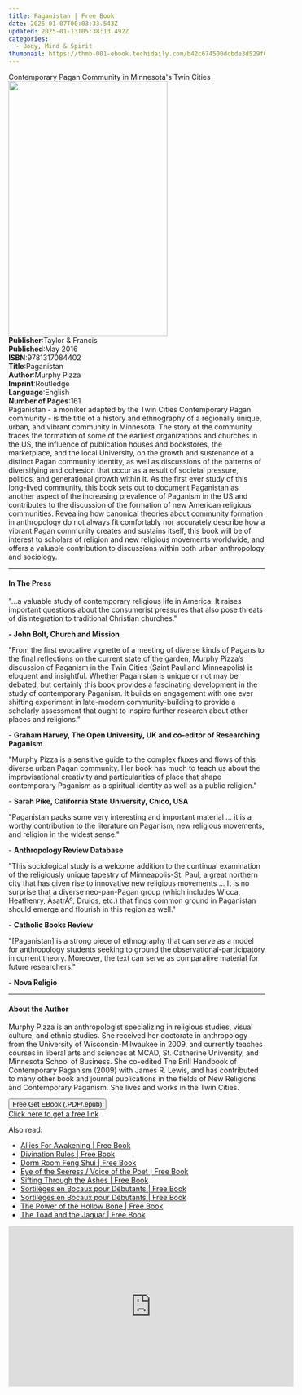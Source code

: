 ```yaml
---
title: Paganistan | Free Book
date: 2025-01-07T00:03:33.543Z
updated: 2025-01-13T05:38:13.492Z
categories:
  - Body, Mind & Spirit
thumbnail: https://thmb-001-ebook.techidaily.com/b42c674500dcbde3d529f6ead59275dabf81a2935d20375ab36d9fb4894ecaa2.jpg
---
```

<main id="book-container">
  <div class="flex flex-col">
    <div class="book-brief flex-1 py-6 px-4 sm:p-6 md:py-10 md:px-8">
      <!-- brief-->
      <div class="book-brief-main">
        Contemporary Pagan Community in Minnesota's Twin Cities
      </div>
    </div>
    <div
      class="book-meta-info flex-1 grid gap-4 col-start-1 col-end-3 row-start-1 sm:mb-6 sm:grid-cols-4 lg:gap-6 lg:col-start-2 lg:row-end-6 lg:row-span-6 lg:mb-0"
    >
      <div
        class="book-meta-info-left place-content-center mt-4 p-4 text-sm leading-6 col-start-2 col-span-2 dark:text-slate-400"
      >
        <img
          class="w-full h-500 object-cover rounded-lg sm:h-255 sm:col-span-2 lg:col-span-full"
          src="https://img-001-ebook.techidaily.com/e6e086fe73ff3e9f3a67d70d5b36d01b6691d9efae074f9a3c56c29b0fe8efdb.jpg"
          alt=""
          width="312"
          height="500"
        />
      </div>
      <div
        class="book-meta-info-right mt-2 col-start-1 row-start-2 col-span-3 self-center"
      >
        <!-- meta data  -->
        <div class="flex flex-col px-4 md:px-8">
          <div class="flex-1">
            <strong>Publisher</strong>:<span class="px-2"
              >Taylor &amp; Francis</span
            >
          </div>
          <div class="flex-1">
            <strong>Published</strong>:<span class="px-2">May 2016</span>
          </div>
          <div class="flex-1">
            <strong>ISBN</strong>:<span class="px-2">9781317084402</span>
          </div>
          <div class="flex-1">
            <strong>Title</strong>:<span class="px-2">Paganistan</span>
          </div>
          <div class="flex-1">
            <strong>Author</strong>:<span class="px-2">Murphy Pizza</span>
          </div>
          <div class="flex-1">
            <strong>Imprint</strong>:<span class="px-2">Routledge</span>
          </div>
          <div class="flex-1">
            <strong>Language</strong>:<span class="px-2">English</span>
          </div>
          <div class="flex-1">
            <strong>Number of Pages</strong>:<span class="px-2">161</span>
          </div>
        </div>
      </div>
    </div>
    <div class="book-description flex-1 py-6 px-4 sm:p-6 md:py-10 md:px-8">
      <div class="book-description-main">
        <div accordion-content="" id="description">
          Paganistan - a moniker adapted by the Twin Cities Contemporary Pagan
          community - is the title of a history and ethnography of a regionally
          unique, urban, and vibrant community in Minnesota. The story of the
          community traces the formation of some of the earliest organizations
          and churches in the US, the influence of publication houses and
          bookstores, the marketplace, and the local University, on the growth
          and sustenance of a distinct Pagan community identity, as well as
          discussions of the patterns of diversifying and cohesion that occur as
          a result of societal pressure, politics, and generational growth
          within it. As the first ever study of this long-lived community, this
          book sets out to document Paganistan as another aspect of the
          increasing prevalence of Paganism in the US and contributes to the
          discussion of the formation of new American religious communities.
          Revealing how canonical theories about community formation in
          anthropology do not always fit comfortably nor accurately describe how
          a vibrant Pagan community creates and sustains itself, this book will
          be of interest to scholars of religion and new religious movements
          worldwide, and offers a valuable contribution to discussions within
          both urban anthropology and sociology.
        </div>
        <div class="accordion-fader"></div>
      </div>
    </div>
    <div class="book-excerpts flex-1 py-6 px-4 sm:p-6 md:py-10 md:px-8">
      <!-- excerpts-->
      <div class="book-excerpts-main">
        <hr />
        <h4 class="placeholder placeholder-heading">
          <span>In The Press</span>
        </h4>
        <p></p>
        <p>
          "...a valuable study of contemporary religious life in America. It
          raises important questions about the consumerist pressures that also
          pose threats of disintegration to traditional Christian churches."
        </p>
        <p><strong>- John Bolt, Church and Mission</strong></p>
        <p>
          "From the first evocative vignette of a meeting of diverse kinds of
          Pagans to the final reflections on the current state of the garden,
          Murphy Pizza’s discussion of Paganism in the Twin Cities (Saint Paul
          and Minneapolis) is eloquent and insightful. Whether Paganistan is
          unique or not may be debated, but certainly this book provides a
          fascinating development in the study of contemporary Paganism. It
          builds on engagement with one ever shifting experiment in late-modern
          community-building to provide a scholarly assessment that ought to
          inspire further research about other places and religions."
        </p>
        <p>
          -
          <strong
            >Graham Harvey, The Open University, UK and co-editor of Researching
            Paganism</strong
          >
        </p>
        <p>
          "Murphy Pizza is a sensitive guide to the complex fluxes and flows of
          this diverse urban Pagan community. Her book has much to teach us
          about the improvisational creativity and particularities of place that
          shape contemporary Paganism as a spiritual identity as well as a
          public religion."
        </p>
        <p>
          - <strong>Sarah Pike, California State University, Chico, USA</strong>
        </p>
        <p>
          "Paganistan packs some very interesting and important material ... it
          is a worthy contribution to the literature on Paganism, new religious
          movements, and religion in the widest sense."
        </p>
        <p>- <strong>Anthropology Review Database</strong></p>
        <p>
          "This sociological study is a welcome addition to the continual
          examination of the religiously unique tapestry of Minneapolis-St.
          Paul, a great northern city that has given rise to innovative new
          religious movements ... It is no surprise that a diverse neo-pan-Pagan
          group (which includes Wicca, Heathenry, ÃsatrÃº, Druids, etc.) that
          finds common ground in Paganistan should emerge and flourish in this
          region as well."
        </p>
        <p>- <strong>Catholic Books Review</strong></p>
        <p>
          "[Paganistan] is a strong piece of ethnography that can serve as a
          model for anthropology students seeking to ground the
          observational-participatory in current theory. Moreover, the text can
          serve as comparative material for future researchers."
        </p>
        <p>- <strong>Nova Religio</strong></p>
        <p></p>
      </div>
    </div>
    <div class="book-about-author flex-1 py-6 px-4 sm:p-6 md:py-10 md:px-8">
      <!-- about author-->
      <div class="book-main-author-main">
        <hr />
        <h4 class="placeholder placeholder-heading">
          <span>About the Author</span>
        </h4>
        <p>
          Murphy Pizza is an anthropologist specializing in religious studies,
          visual culture, and ethnic studies. She received her doctorate in
          anthropology from the University of Wisconsin-Milwaukee in 2009, and
          currently teaches courses in liberal arts and sciences at MCAD, St.
          Catherine University, and Minnesota School of Business. She co-edited
          The Brill Handbook of Contemporary Paganism (2009) with James R.
          Lewis, and has contributed to many other book and journal publications
          in the fields of New Religions and Contemporary Paganism. She lives
          and works in the Twin Cities.
        </p>
      </div>
    </div>
    <div class="book-free-get flex-1 py-6 px-4 sm:p-6 md:py-10 md:px-8">
      <button
        id="btn-free-get"
        class="bg-blue-500 hover:bg-blue-700 text-white font-bold py-2 px-4 rounded"
      >
        Free Get EBook (.PDF/.epub)
      </button>
      <div id="countdown-display" class="px-2 text-lg mt-2"></div>
      <a
        id="free-link"
        class="hidden bg-blue-500 hover:bg-blue-700 text-white font-bold py-2 px-4 rounded"
        href="https://www.ebooks.com/en-us/book/2584244/paganistan/murphy-pizza/"
        target="_blank"
        >Click here to get a free link</a
      >
    </div>
    <script>
      let countdownTime = 0;
      let countdownInterval = null;
      document
        .getElementById('btn-free-get')
        .addEventListener('click', startCountdown);
      function startCountdown() {
        countdownTime = new Date().getTime() + 60000 * 3;
        countdownInterval = setInterval(updateCountdown, 1000);
        document.getElementById('btn-free-get').disabled = true;
        document
          .getElementById('btn-free-get')
          .classList.add('bg-gray-500', 'cursor-not-allowed');
      }
      function updateCountdown() {
        let currentTime = new Date().getTime();
        let timeLeft = countdownTime - currentTime;
        let secondsLeft = Math.floor(timeLeft / 1000);
        document.getElementById('countdown-display').innerHTML =
          `Remaining time: ${secondsLeft} seconds.`;
        if (secondsLeft <= 0) {
          clearInterval(countdownInterval);
          document.getElementById('btn-free-get').classList.add('hidden');
          document.getElementById('free-link').classList.remove('hidden');
          document.getElementById('countdown-display').innerHTML = '';
        }
      }
    </script>
  </div>
</main>

<ins class="adsbygoogle"
      style="display:block"
      data-ad-client="ca-pub-7571918770474297"
      data-ad-slot="8358498916"
      data-ad-format="auto"
      data-full-width-responsive="true"></ins>
    

<span class="atpl-alsoreadstyle">Also read:</span>
<div><ul>
<li><a href="https://novels-ebooks.techidaily.com/211250154-9781954925076-allies-for-awakening/"><u>Allies For Awakening | Free Book</u></a></li>
<li><a href="https://novels-ebooks.techidaily.com/211252485-9781454945512-divination-rules/"><u>Divination Rules | Free Book</u></a></li>
<li><a href="https://novels-ebooks.techidaily.com/211252648-9798868976889-dorm-room-feng-shui/"><u>Dorm Room Feng Shui | Free Book</u></a></li>
<li><a href="https://novels-ebooks.techidaily.com/211250159-9781954925090-eye-of-the-seeress-voice-of-the-poet/"><u>Eye of the Seeress / Voice of the Poet | Free Book</u></a></li>
<li><a href="https://novels-ebooks.techidaily.com/211252571-9781961548039-sifting-through-the-ashes/"><u>Sifting Through the Ashes | Free Book</u></a></li>
<li><a href="https://novels-ebooks.techidaily.com/211252717-9798868987076-sortileges-en-bocaux-pour-debutants/"><u>Sortilèges en Bocaux pour Débutants | Free Book</u></a></li>
<li><a href="https://novels-ebooks.techidaily.com/211252721-9798868987045-sortileges-en-bocaux-pour-debutants/"><u>Sortilèges en Bocaux pour Débutants | Free Book</u></a></li>
<li><a href="https://novels-ebooks.techidaily.com/211252707-9798988682615-the-power-of-the-hollow-bone/"><u>The Power of the Hollow Bone | Free Book</u></a></li>
<li><a href="https://novels-ebooks.techidaily.com/211250158-9781954925113-the-toad-and-the-jaguar/"><u>The Toad and the Jaguar | Free Book</u></a></li>
</ul></div>

<!-- affiliate ads begin -->
<iframe width="560" height="315" src="https://www.youtube.com/embed/May-pLCUkEA?si=PGlcFZAlsp3S3beI" title="YouTube video player" frameborder="0" allow="accelerometer; autoplay; clipboard-write; encrypted-media; gyroscope; picture-in-picture; web-share" referrerpolicy="strict-origin-when-cross-origin" allowfullscreen></iframe>
<!-- affiliate ads end -->

